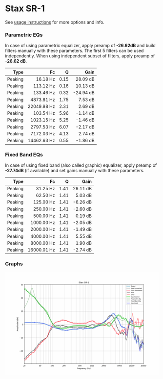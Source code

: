 # Stax SR-1
See [usage instructions](https://github.com/jaakkopasanen/AutoEq#usage) for more options and info.

### Parametric EQs
In case of using parametric equalizer, apply preamp of **-26.62dB** and build filters manually
with these parameters. The first 5 filters can be used independently.
When using independent subset of filters, apply preamp of **-26.62 dB**.

| Type    | Fc          |    Q | Gain      |
|--------:|------------:|-----:|----------:|
| Peaking | 16.18 Hz    | 0.15 | 28.09 dB  |
| Peaking | 113.12 Hz   | 0.16 | 10.13 dB  |
| Peaking | 133.46 Hz   | 0.32 | -24.94 dB |
| Peaking | 4873.81 Hz  | 1.75 | 7.53 dB   |
| Peaking | 22049.98 Hz | 2.31 | 2.69 dB   |
| Peaking | 103.54 Hz   | 5.96 | -1.14 dB  |
| Peaking | 1023.15 Hz  | 5.25 | -1.46 dB  |
| Peaking | 2797.53 Hz  | 6.07 | -2.17 dB  |
| Peaking | 7172.03 Hz  | 4.13 | 2.74 dB   |
| Peaking | 14462.63 Hz | 0.55 | -1.86 dB  |

### Fixed Band EQs
In case of using fixed band (also called graphic) equalizer, apply preamp of **-27.74dB**
(if available) and set gains manually with these parameters.

| Type    | Fc          |    Q | Gain     |
|--------:|------------:|-----:|---------:|
| Peaking | 31.25 Hz    | 1.41 | 29.11 dB |
| Peaking | 62.50 Hz    | 1.41 | 5.03 dB  |
| Peaking | 125.00 Hz   | 1.41 | -6.26 dB |
| Peaking | 250.00 Hz   | 1.41 | -2.60 dB |
| Peaking | 500.00 Hz   | 1.41 | 0.19 dB  |
| Peaking | 1000.00 Hz  | 1.41 | -2.05 dB |
| Peaking | 2000.00 Hz  | 1.41 | -1.49 dB |
| Peaking | 4000.00 Hz  | 1.41 | 5.55 dB  |
| Peaking | 8000.00 Hz  | 1.41 | 1.90 dB  |
| Peaking | 16000.01 Hz | 1.41 | -2.74 dB |

### Graphs
![](./Stax%20SR-1.png)